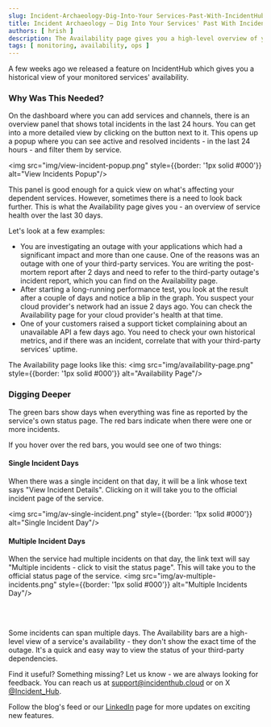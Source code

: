 ```yaml
---
slug: Incident-Archaeology-Dig-Into-Your Services-Past-With-IncidentHubs-Availability-Page
title: Incident Archaeology – Dig Into Your Services' Past With IncidentHub's Availability Page
authors: [ hrish ]
description: The Availability page gives you a high-level overview of your service's health over the last 30 days
tags: [ monitoring, availability, ops ]
---
```


A few weeks ago we released a feature on IncidentHub which gives you a historical view of your monitored services' availability.

### Why Was This Needed?

On the dashboard where you can add services and channels, there is an overview panel that shows total incidents in the
last 24 hours. You can get into a more detailed view by clicking on the button next to it. This opens up a popup where
you can see active and resolved incidents - in the last 24 hours - and filter them by service.

<img src="img/view-incident-popup.png" style={{border: '1px solid #000'}} alt="View Incidents Popup"/>

This panel is good enough for a quick view on what's affecting your dependent services. However, sometimes there is a 
need to look back further. This is what the Availability page gives you - an overview of service health over the last 30 days.

Let's look at a few examples:

- You are investigating an outage with your applications which had a significant impact and more than one cause. One of the 
reasons was an outage with one of your third-party services. You are writing the post-mortem report after 2 days and need 
to refer to the third-party outage's incident report, which you can find on the Availability page.
- After starting a long-running performance test, you look at the result after a couple of days and notice a blip in the
graph. You suspect your cloud provider's network had an issue 2 days ago. You can check the Availability page for your
cloud provider's health at that time.
- One of your customers raised a support ticket complaining about an unavailable API a few days ago. You need to 
check your own historical metrics, and if there was an incident, correlate that with your third-party services' uptime.

The Availability page looks like this:
<img src="img/availability-page.png" style={{border: '1px solid #000'}} alt="Availability Page"/>

### Digging Deeper
The green bars show days when everything was fine as reported by the service's own status page. 
The red bars indicate when there were one or more incidents.

If you hover over the red bars, you would see one of two things:

#### Single Incident Days
When there was a single incident on that day, it will be a link whose text says "View Incident Details". 
Clicking on it will take you to the official incident page of the service. 

<img src="img/av-single-incident.png" style={{border: '1px solid #000'}} alt="Single Incident Day"/>

#### Multiple Incident Days
When the service had multiple incidents on that day, the link text will say 
"Multiple incidents - click to visit the status page". This will take you to the official status page of the service. 
<img src="img/av-multiple-incidents.png" style={{border: '1px solid #000'}} alt="Multiple Incidents Day"/>

<br/>
<br/>

Some incidents can span multiple days. The Availability bars are a high-level view of a service's availability -
they don't show the exact time of the outage. It's a quick and easy way to view the status of your third-party dependencies.

Find it useful? Something missing? Let us know - we are always looking for feedback. You can reach us at 
support@incidenthub.cloud or on X [@Incident_Hub](https://x.com/incident_hub).

Follow the blog's feed or our [LinkedIn](https://www.linkedin.com/company/incidenthub/) page for more updates on
exciting new features.
